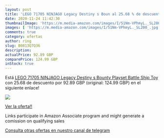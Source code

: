 ```yaml
---
layout: post
title: 'LEGO 71705 NINJAGO Legacy Destiny s Boun al 25.68 % de descuento'
date: 2020-11-24 11:42:30
thumbnailImage: 'https://m.media-amazon.com/images/I/51Nm-VPhmyL._SL200_.jpg'
images: [ 'https://m.media-amazon.com/images/I/51Nm-VPhmyL._SL200_.jpg' ]
comments: true
category: ofertas
author: ring
slug: B0813Q7Q36
description:
actualPrice: 92.89 GBP
comparePrice: 124.99 GBP
inStock: true
---
```


Está [LEGO 71705 NINJAGO Legacy Destiny s Bounty Playset  Battle Ship Toy](https://www.amazon.co.uk/dp/B0813Q7Q36/?tag=redken01-21) con 25.68 de descuento por 92.89 GBP (original: 124.99 GBP) en el siguiente enlace!

[![](https://m.media-amazon.com/images/I/51Nm-VPhmyL._SL200_.jpg)](https://www.amazon.co.uk/dp/B0813Q7Q36/?tag=redken01-21)

[Ver la oferta!!](https://www.amazon.co.uk/dp/B0813Q7Q36/?tag=redken01-21)

Links participate in Amazon Associate program and might generate a comission on qualifying sales

[Consulta otras ofertas en nuestro canal de telegram](https://t.me/s/ofertas25)
